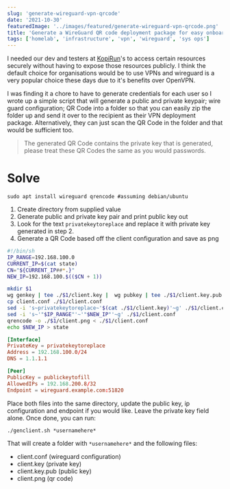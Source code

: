```yaml
---
slug: 'generate-wireguard-vpn-qrcode'
date: '2021-10-30'
featuredImage: '../images/featured/generate-wireguard-vpn-qrcode.png'
title: 'Generate a WireGuard QR code deployment package for easy onboarding'
tags: ['homelab', 'infrastructure', 'vpn', 'wireguard', 'sys ops']
---
```


I needed our dev and testers at [KopiRun](https://kopirun.com)'s to access certain resources securely without having to expose those resources publicly. I think the default choice for organisations would be to use VPNs and wireguard is a very popular choice these days due to it's benefits over OpenVPN.

I was finding it a chore to have to generate credentials for each user so I wrote up a simple script that will generate a public and private keypair; wire guard configuration; QR Code into a folder so that you can easily zip the folder up and send it over to the recipient as their VPN deployment package. Alternatively, they can just scan the QR Code in the folder and that would be sufficient too.

> The generated QR Code contains the private key that is generated, please treat these QR Codes the same as you would passwords.

# Solve

```bash:title=terminal
sudo apt install wireguard qrencode #assuming debian/ubuntu
```

1. Create directory from supplied value
2. Generate public and private key pair and print public key out
3. Look for the text `privatekeytoreplace` and replace it with private key generated in step 2.
4. Generate a QR Code based off the client configuration and save as png

```bash:title=genclient.sh
#!/bin/sh
IP_RANGE=192.168.100.0
CURRENT_IP=$(cat state)
CN="${CURRENT_IP##*.}"
NEW_IP=192.168.100.$(($CN + 1))

mkdir $1
wg genkey | tee ./$1/client.key |  wg pubkey | tee ./$1/client.key.pub | awk '/^/{print "Public Key: "$1}'
cp client.conf ./$1/client.conf
sed -i 's~privatekeytoreplace~'$(cat ./$1/client.key)'~g' ./$1/client.conf
sed -i 's~'"$IP_RANGE"'~'"$NEW_IP"'~g' ./$1/client.conf
qrencode -o ./$1/client.png < ./$1/client.conf
echo $NEW_IP > state
```

```systemd:title=client.conf
[Interface]
PrivateKey = privatekeytoreplace
Address = 192.168.100.0/24
DNS = 1.1.1.1

[Peer]
PublicKey = publickeytofill
AllowedIPs = 192.168.200.8/32
Endpoint = wireguard.example.com:51820
```

Place both files into the same directory, update the public key, ip configuration and endpoint if you would like. Leave the private key field alone. Once done, you can run:

```bash:title=terminal
./genclient.sh *usernamehere*
```

That will create a folder with `*usernamehere*` and the following files:

- client.conf (wireguard configuration)
- client.key (private key)
- client.key.pub (public key)
- client.png (qr code)
